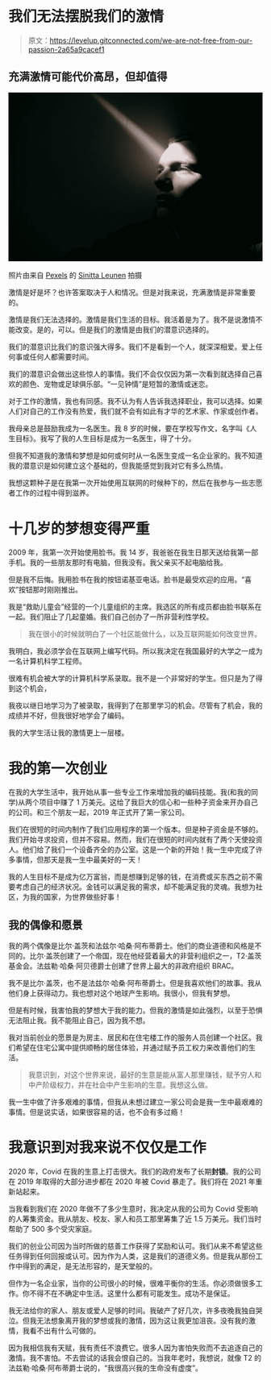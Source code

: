# 我们无法摆脱我们的激情

> 原文：<https://levelup.gitconnected.com/we-are-not-free-from-our-passion-2a65a9cacef1>

## 充满激情可能代价高昂，但却值得

![](img/b088f4a910ba63bfe7d0fd5bd2923485.png)

照片由来自 [Pexels](https://www.pexels.com/photo/unemotional-man-in-dark-room-in-sunbeam-5604081/?utm_content=attributionCopyText&utm_medium=referral&utm_source=pexels) 的 [Sinitta Leunen](https://www.pexels.com/@sinileunen?utm_content=attributionCopyText&utm_medium=referral&utm_source=pexels) 拍摄

激情是好是坏？也许答案取决于人和情况。但是对我来说，充满激情是非常重要的。

激情是我们无法选择的。激情是我们生活的目标。我活着是为了。我不是说激情不能改变。是的，可以。但是我们的激情是由我们的潜意识选择的。

我们的潜意识比我们的意识强大得多。我们不是看到一个人，就深深相爱。爱上任何事或任何人都需要时间。

我们的潜意识会做出这些惊人的事情。我们不会仅仅因为第一次看到就选择自己喜欢的颜色、宠物或足球俱乐部。“一见钟情”是短暂的激情或迷恋。

对于工作的激情，我也有同感。我不认为有人告诉我选择职业，我可以选择。如果人们对自己的工作没有热爱，我们就不会有如此有才华的艺术家、作家或创作者。

我母亲总是鼓励我成为一名医生。我 8 岁的时候，要在学校写作文，名字叫《人生目标》。我写了我的人生目标是成为一名医生，得了十分。

但我不知道我的激情和梦想是如何或何时从一名医生变成一名企业家的。我不知道我的潜意识是如何建立这个基础的，但我能感觉到我对它有多么热情。

我想这颗种子是在我第一次开始使用互联网的时候种下的，然后在我参与一些志愿者工作的过程中得到滋养。

# 十几岁的梦想变得严重

2009 年，我第一次开始使用脸书。我 14 岁，我爸爸在我生日那天送给我第一部手机。我的一些朋友那时有电脑，但我没有。我父亲买不起电脑给我。

但是我不后悔。我用脸书在我的按钮诺基亚电话。脸书是最受欢迎的应用。“喜欢”按钮那时刚刚推出。

我是“救助儿童会”经营的一个儿童组织的主席。我选区的所有成员都由脸书联系在一起。我们阻止了几起童婚。我们自己创办了一所非营利性学校。

> 我在很小的时候就明白了一个社区能做什么，以及互联网能如何改变世界。

我明白，我必须学会在互联网上编写代码。所以我决定在我国最好的大学之一成为一名计算机科学工程师。

很难有机会被大学的计算机科学系录取。我不是一个非常好的学生。但只是为了得到这个机会，

我夜以继日地学习为了被录取，我得到了在那里学习的机会。尽管有了机会，我的成绩并不好，但我很好地学会了编码。

我的大学生活让我的激情更上一层楼。

# 我的第一次创业

在我的大学生活中，我开始从事一些专业工作来增加我的编码技能。我(和我的同学)从两个项目中赚了 1 万美元。这给了我巨大的信心和一些种子资金来开办自己的公司。和三个朋友一起，2019 年正式开了第一家公司。

我们在很短的时间内制作了我们应用程序的第一个版本。但是种子资金是不够的。我们开始寻求投资，但并不容易。然而，我们在很短的时间内就有了两个天使投资人。他们给了我们一个设备齐全的办公室。这是一个新的开始！我一生中完成了许多事情，但那天是我一生中最美好的一天！

我的人生目标不是成为亿万富翁，而是想赚到足够的钱，在消费或买东西之前不需要考虑自己的经济状况。金钱可以满足我的需求，却不能满足我的灵魂。我想为社区，为我的国家，为世界做些好事！

## 我的偶像和愿景

我的两个偶像是比尔·盖茨和法兹尔·哈桑·阿布蒂爵士。他们的商业道德和风格是不同的。比尔·盖茨创建了一个帝国，现在他经营着最大的非营利组织之一，T2·盖茨基金会。法兹勒·哈桑·阿贝德爵士创建了世界上最大的非政府组织 BRAC。

我不是比尔·盖茨，也不是法兹尔·哈桑·阿布蒂爵士。但是我喜欢他们的故事。我从他们身上获得动力。我也想对这个地球产生影响。我很小，但我有梦想。

但是有时候，我害怕我的梦想大于我的能力。但我的激情是如此强烈，以至于恐惧无法阻止我。我不能阻止自己，因为我不想。

我对当前创业的愿景是为房主、居民和在住宅楼工作的服务人员创建一个社区。我们希望在住宅公寓中提供顺畅的居住体验，并通过赋予员工权力来改善他们的生活。

> 我意识到，对这个世界来说，最好的生意是能从富人那里赚钱，赋予穷人和中产阶级权力，并在社会中产生影响的生意。我想这么做。

我一生中做了许多艰难的事情，但我从未想过建立一家公司会是我一生中最艰难的事情。但是说实话，如果很容易的话，也不会有多过瘾！

# 我意识到对我来说不仅仅是工作

2020 年，Covid 在我的生意上打击很大。我们的政府发布了长期**封锁**。我的公司在 2019 年取得的大部分进步都在 2020 年被 Covid 暴走了。我们将在 2021 年重新站起来。

当我看到我们在 2020 年做不了多少生意时，我决定从我的公司为 Covid 受影响的人筹集资金。我从朋友、校友、家人和员工那里筹集了近 1.5 万美元。我们当时帮助了 500 多个受灾家庭。

我们的创业公司因为当时所做的慈善工作获得了奖励和认可。我们从来不希望这些任务得到任何回报或认可。因为作为人类，这是我们的道德义务。但是我从那份工作中得到的满足，是无法形容的，是天堂般的。

但作为一名企业家，当你的公司很小的时候，很难平衡你的生活。你必须做很多工作。你不得不在不确定中生活。这里什么都有可能发生。成功不是保证。

我无法给你的家人、朋友或爱人足够的时间。我破产了好几次，许多夜晚我独自哭泣。但我无法想象离开我的梦想或我的激情，因为这让我更加沮丧。没有我的激情，我看不出有什么可做的。

因为我相信我有天赋，我有责任不浪费它。很多人因为害怕失败而不去追逐自己的激情。我不害怕。不去尝试的话我会恨自己的。当我年老时，我想说，就像 T2 的法兹勒·哈桑·阿布蒂爵士说的，“我很高兴我的生命没有虚度”。